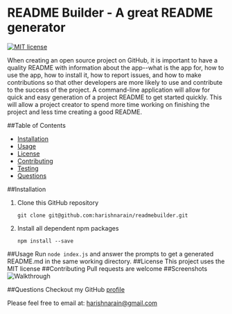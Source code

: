 # README Builder - A great README generator
[![MIT license](https://img.shields.io/badge/License-MIT-blue.svg)](https://opensource.org/licenses/MIT)

When creating an open source project on GitHub, it is important to have a quality README with information about the app--what is the app for, how to use the app, how to install it, how to report issues, and how to make contributions so that other developers are more likely to use and contribute to the success of the project. A command-line application will allow for quick and easy generation of a project README to get started quickly. This will allow a project creator to spend more time working on finishing the project and less time creating a good README.

##Table of Contents
* [Installation](#installation)
* [Usage](#usage)
* [License](#license)
* [Contributing](#contributing)
* [Testing](#testing)
* [Questions](#questions)

##Installation
1. Clone this GitHub repository

   ```
   git clone git@github.com:harishnarain/readmebuilder.git
   ```

2. Install all dependent npm packages

   ```
   npm install --save
   ```


##Usage
Run `node index.js` and answer the prompts to get a generated README.md in the same working directory.
##License
This project uses the MIT license
##Contributing
Pull requests are welcome
##Screenshots
![Walkthrough](https://github.com/harishnarain/readmebuilder/blob/master/walkthrough.gif)


##Questions
Checkout my GitHub [profile](https://github.com/harishnarain)

Please feel free to email at: <harishnarain@gmail.com>

